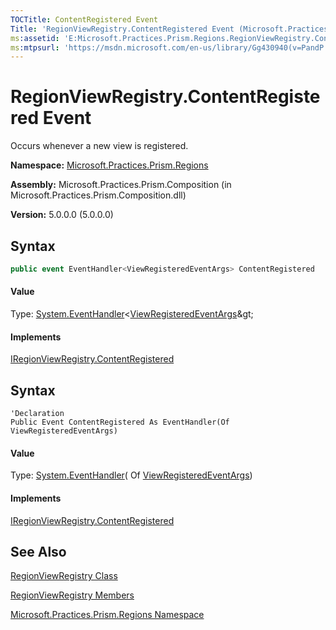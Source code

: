 ```yaml
---
TOCTitle: ContentRegistered Event
Title: 'RegionViewRegistry.ContentRegistered Event (Microsoft.Practices.Prism.Regions)'
ms:assetid: 'E:Microsoft.Practices.Prism.Regions.RegionViewRegistry.ContentRegistered'
ms:mtpsurl: 'https://msdn.microsoft.com/en-us/library/Gg430940(v=PandP.50)'
---
```


# RegionViewRegistry.ContentRegistered Event

Occurs whenever a new view is registered.

**Namespace:** [Microsoft.Practices.Prism.Regions](https://msdn.microsoft.com/en-us/library/microsoft.practices.prism.regions(v=pandp.50))

**Assembly:** Microsoft.Practices.Prism.Composition (in Microsoft.Practices.Prism.Composition.dll)

**Version:** 5.0.0.0 (5.0.0.0)

## Syntax

```C#
public event EventHandler<ViewRegisteredEventArgs> ContentRegistered
```

#### Value

Type: [System.EventHandler](http://msdn2.microsoft.com/en-us/library/db0etb8x)&lt;[ViewRegisteredEventArgs](https://msdn.microsoft.com/en-us/library/microsoft.practices.prism.regions.viewregisteredeventargs(v=pandp.50))&gt;

#### Implements

[IRegionViewRegistry.ContentRegistered](https://msdn.microsoft.com/en-us/library/microsoft.practices.prism.regions.iregionviewregistry.contentregistered(v=pandp.50))

## Syntax

```VB
'Declaration
Public Event ContentRegistered As EventHandler(Of ViewRegisteredEventArgs)
```

#### Value

Type: [System.EventHandler](http://msdn2.microsoft.com/en-us/library/db0etb8x)( Of [ViewRegisteredEventArgs](https://msdn.microsoft.com/en-us/library/microsoft.practices.prism.regions.viewregisteredeventargs(v=pandp.50)))

#### Implements

[IRegionViewRegistry.ContentRegistered](https://msdn.microsoft.com/en-us/library/microsoft.practices.prism.regions.iregionviewregistry.contentregistered(v=pandp.50))

## See Also

[RegionViewRegistry Class](https://msdn.microsoft.com/en-us/library/microsoft.practices.prism.regions.regionviewregistry(v=pandp.50))

[RegionViewRegistry Members](https://msdn.microsoft.com/en-us/library/microsoft.practices.prism.regions.regionviewregistry_members(v=pandp.50))

[Microsoft.Practices.Prism.Regions Namespace](https://msdn.microsoft.com/en-us/library/microsoft.practices.prism.regions(v=pandp.50))
